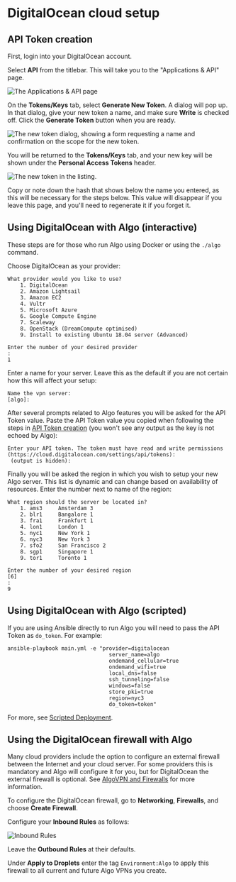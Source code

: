 # DigitalOcean cloud setup

## API Token creation

First, login into your DigitalOcean account.

Select **API** from the titlebar. This will take you to the "Applications & API" page.

![The Applications & API page](/docs/images/do-api.png)

On the **Tokens/Keys** tab, select **Generate New Token**. A dialog will pop up. In that dialog, give your new token a name, and make sure **Write** is checked off. Click the **Generate Token** button when you are ready.

![The new token dialog, showing a form requesting a name and confirmation on the scope for the new token.](/docs/images/do-new-token.png)

You will be returned to the **Tokens/Keys** tab, and your new key will be shown under the **Personal Access Tokens** header.

![The new token in the listing.](/docs/images/do-view-token.png)

Copy or note down the hash that shows below the name you entered, as this will be necessary for the steps below. This value will disappear if you leave this page, and you'll need to regenerate it if you forget it.

## Using DigitalOcean with Algo (interactive)

These steps are for those who run Algo using Docker or using the `./algo` command.

Choose DigitalOcean as your provider:

```
What provider would you like to use?
    1. DigitalOcean
    2. Amazon Lightsail
    3. Amazon EC2
    4. Vultr
    5. Microsoft Azure
    6. Google Compute Engine
    7. Scaleway
    8. OpenStack (DreamCompute optimised)
    9. Install to existing Ubuntu 18.04 server (Advanced)

Enter the number of your desired provider
:
1
```

Enter a name for your server. Leave this as the default if you are not certain how this will affect your setup:

```
Name the vpn server:
[algo]:
```

After several prompts related to Algo features you will be asked for the API Token value. Paste the API Token value you copied when following the steps in [API Token creation](#api-token-creation) (you won't see any output as the key is not echoed by Algo):

```
Enter your API token. The token must have read and write permissions (https://cloud.digitalocean.com/settings/api/tokens):
 (output is hidden):
```

Finally you will be asked the region in which you wish to setup your new Algo server. This list is dynamic and can change based on availability of resources. Enter the number next to name of the region:

```
What region should the server be located in?
    1. ams3     Amsterdam 3
    2. blr1     Bangalore 1
    3. fra1     Frankfurt 1
    4. lon1     London 1
    5. nyc1     New York 1
    6. nyc3     New York 3
    7. sfo2     San Francisco 2
    8. sgp1     Singapore 1
    9. tor1     Toronto 1

Enter the number of your desired region
[6]
:
9
```

## Using DigitalOcean with Algo (scripted)

If you are using Ansible directly to run Algo you will need to pass the API Token as `do_token`. For example:

```shell
ansible-playbook main.yml -e "provider=digitalocean
                                server_name=algo
                                ondemand_cellular=true
                                ondemand_wifi=true
                                local_dns=false
                                ssh_tunneling=false
                                windows=false
                                store_pki=true
                                region=nyc3
                                do_token=token"
```

For more, see [Scripted Deployment](deploy-from-ansible.md).

## Using the DigitalOcean firewall with Algo

Many cloud providers include the option to configure an external firewall between the Internet and your cloud server. For some providers this is mandatory and Algo will configure it for you, but for DigitalOcean the external firewall is optional. See [AlgoVPN and Firewalls](/docs/firewalls.md) for more information.

To configure the DigitalOcean firewall, go to **Networking**, **Firewalls**, and choose **Create Firewall**.

Configure your **Inbound Rules** as follows:

![Inbound Rules](/docs/images/do-firewall.png)

Leave the **Outbound Rules** at their defaults.

Under **Apply to Droplets** enter the tag `Environment:Algo` to apply this firewall to all current and future Algo VPNs you create.
